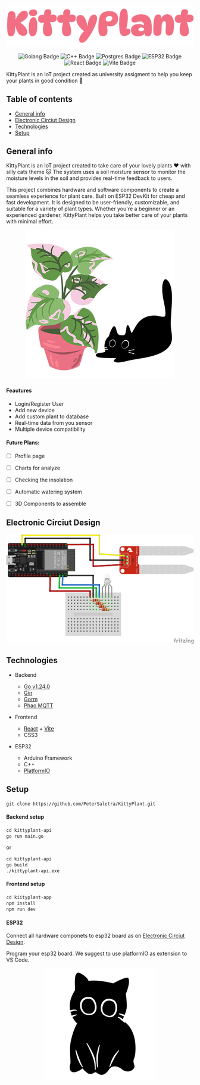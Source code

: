 ![logo](/kittyplant-app/src/assets/kittyplant-logo.png)

<p align="center" width="100%">
<img src="https://img.shields.io/badge/go-%2300ADD8.svg?style=for-the-badge&logo=go&logoColor=white" alt="Golang Badge"/> <img src="https://img.shields.io/badge/c++-%2300599C.svg?style=for-the-badge&logo=c%2B%2B&logoColor=white" alt="C++ Badge"/> <img src="https://img.shields.io/badge/postgres-%23316192.svg?style=for-the-badge&logo=postgresql&logoColor=white" alt="Postgres Badge"/> <img src="https://img.shields.io/badge/ESP32-informational?style=for-the-badge&logo=Arduino&logoColor=white&color=00979D" alt="ESP32 Badge"/> <img src="https://img.shields.io/badge/-React-45b8d8?style=for-the-badge&logo=react&logoColor=white" alt="React Badge"/> <img src="https://img.shields.io/badge/Vite-646CFF?style=for-the-badge&logo=Vite&logoColor=white" alt="Vite Badge"/>
</p>

KittyPlant is an IoT project created as university assigment to help you keep your plants in good condition :muscle:

## Table of contents
* [General info](#general-info)
* [Electronic Circiut Design](#electronic-circiut-design)
* [Technologies](#technologies)
* [Setup](#setup)

## General info

KittyPlant is an IoT project created to take care of your lovely plants :heart: with silly cats theme :cat:
The system uses a soil moisture sensor to monitor the moisture levels in the soil and provides real-time feedback to users.

This project combines hardware and software components to create a seamless experience for plant care. Built on ESP32 DevKit for cheap and fast development. It is designed to be user-friendly, customizable, and suitable for a variety of plant types. Whether you're a beginner or an experienced gardener, KittyPlant helps you take better care of your plants with minimal effort.

<p align="center" width="100%">
<img src="/img/kittyandplant.png" alt="kittyandplant"/>
</p>

#### Feautures
- Login/Register User
- Add new device
- Add custom plant to database
- Real-time data from you sensor
- Multiple device compatibility

#### Future Plans:
- [ ] Profile page
- [ ] Charts for analyze
- [ ] Checking the insolation
- [ ] Automatic watering system
- [ ] 3D Components to assemble



## Electronic Circiut Design

![circuit_img](/img/hardware_design.png)

## Technologies

- Backend
    - [Go v1.24.0](https://go.dev/)
    - [Gin](https://gin-gonic.com/)
    - [Gorm](https://gorm.io/)
    - [Phao MQTT](https://github.com/eclipse-paho/paho.mqtt.golang)

- Frontend
    - [React](https://react.dev/) + [Vite](https://vite.dev/)
    - CSS3

- ESP32
    - Arduino Framework
    - C++
    - [PlatformIO](https://platformio.org/)

## Setup

```
git clone https://github.com/PeterSaletra/KittyPlant.git
```

#### Backend setup

```
cd kittyplant-api
go run main.go
```

or 

```
cd kittyplant-api
go build
./kittyplant-api.exe
```

#### Frontend setup

```
cd kiityplant-app
npm install
npm run dev
```

#### ESP32

Connect all hardware componets to esp32 board as on [Electronic Circiut Design](#electronic-circiut-design).

Program your esp32 board. We suggest to use platformIO as extension to VS Code.

<p align="center" width="100%">
<img src="/img/kittymain.png" alt="kittymain"/>
</p>
